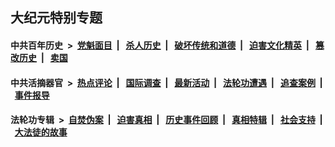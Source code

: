 ## 大纪元特别专题

#### 中共百年历史 &nbsp;>&nbsp; [党魁面目](indexes/nf1176107/README.md?08180430) &nbsp;| &nbsp; [杀人历史](indexes/nf1176106/README.md?08180430) &nbsp;| &nbsp; [破坏传统和道德](indexes/nf1176106/README.md?08180430) &nbsp;| &nbsp; [迫害文化精英](indexes/nf1176111/README.md?08180430) &nbsp;| &nbsp; [篡改历史](indexes/nf1176115/README.md?08180430) &nbsp;| &nbsp; [卖国](indexes/nf1176117/README.md?08180430) 

#### 中共活摘器官 &nbsp;>&nbsp; [热点评论](indexes/nf5879/README.md?08180430) &nbsp;| &nbsp; [国际调查](indexes/nf5947/README.md?08180430) &nbsp;| &nbsp; [最新活动](indexes/nf5883/README.md?08180430) &nbsp;| &nbsp; [法轮功遭遇](indexes/nf5881/README.md?08180430) &nbsp;| &nbsp; [追查案例](indexes/nf5880/README.md?08180430) &nbsp;| &nbsp; [事件报导](indexes/nf5877/README.md?08180430) 

#### 法轮功专辑 &nbsp;>&nbsp; [自焚伪案](indexes/nf5562/README.md?08180430) &nbsp;| &nbsp; [迫害真相](indexes/nf4379/README.md?08180430) &nbsp;| &nbsp; [历史事件回顾](indexes/nf5793/README.md?08180430) &nbsp;| &nbsp; [真相特辑](indexes/nf4389/README.md?08180430) &nbsp;| &nbsp; [社会支持](indexes/nf4386/README.md?08180430) &nbsp;| &nbsp; [大法徒的故事](indexes/nf1147481/README.md?08180430) 
